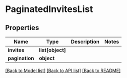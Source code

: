 # PaginatedInvitesList

## Properties
Name | Type | Description | Notes
------------ | ------------- | ------------- | -------------
**invites** | **list[object]** |  | 
**pagination** | **object** |  | 

[[Back to Model list]](../README.md#documentation-for-models) [[Back to API list]](../README.md#documentation-for-api-endpoints) [[Back to README]](../README.md)


